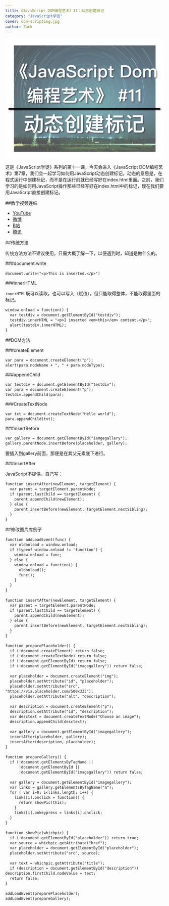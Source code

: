 ```yaml
---
title: 《JavaScript DOM编程艺术》11：动态创建标记
category: "JavaScript学徒"
cover: dom-scripting.jpg
author: Zack
---
```


![JavaScript DOM编程艺术](dom-scripting.jpg)

这是《JavaScript学徒》系列的第十一课，今天会进入《JavaScript DOM编程艺术》第7章，我们会一起学习如何用JavaScript动态创建标记。动态的意思是，在程式运行中创建标记，而不是在运行前就已经写好在index.html里面。之前，我们学习的是如何用JavaScript操作那些已经写好在index.html中的标记，现在我们要用JavaScript直接创建标记。

##教学视频连结
* [YouTube](https://youtu.be/6mmdnm5nM0M)
* [微博](https://weibo.com/1736214117/GC7KviH6e)
* [B站](https://www.bilibili.com/video/av32961876/)
* [腾讯](http://v.qq.com/x/page/h0730w0cnh5.html)

##传统方法

传统方法方法不建议使用，只需大概了解一下，以便遇到时，知道是做什么的。

###document.write

`document.write("<p>This is inserted.</p>")`

###innerHTML

`innerHTML`既可以读取，也可以写入（赋值），但只能取得整体，不能取得里面的标记。

```
window.onload = function() {
  var testdiv = document.getElementById("testdiv");
  testdiv.innerHTML = "<p>I inserted <em>this</em> content.</p>";
  alert(testdiv.innerHTML);
}
```

##DOM方法

###createElement

```
var para = document.createElement("p");
alert(para.nodeName + ", " + para.nodeType);
```

###appendChild

```
var testdiv = document.getElementById("testdiv");
var para = document.createElement("p");
testdiv.appendChild(para);
```

###CreateTextNode

```
var txt = document.createTextNode("Hello world");
para.appendChild(txt);
```

###insertBefore

```
var gallery = document.getElementById("iamgegallery");
gallery.parentNode.insertBefore(placeholder, gallery);
```

要插入到gallery前面，那便是在其父元素底下进行。

###insertAfter

JavaScript不提供，自己写：

```
function insertAfter(newElement, targetElement) {
  var parent = targetElement.parentNode;
  if (parent.lastChild == targetElement) {
    parent.appendChild(newElement);
  } else {
    parent.insertBefore(newElement, targetElement.nextSibling);
  }
}
```

##修改图片库例子

```
function addLoadEvent(func) {
  var oldonload = window.onload;
  if (typeof window.onload != 'function') {
    window.onload = func;
  } else {
    window.onload = function() {
      oldonload();
      func();
    }
  }
}

function insertAfter(newElement, targetElement) {
  var parent = targetElement.parentNode;
  if (parent.lastChild == targetElement) {
    parent.appendChild(newElement);
  } else {
    parent.insertBefore(newElement, targetElement.nextSibling);
  }
}

function preparePlaceholder() {
  if (!document.createElement) return false;
  if (!document.createTextNode) return false;
  if (!document.getElementById) return false;
  if (!document.getElementById("imagegallery")) return false;

  var placeholder = document.createElement("img");
  placeholder.setAttribute("id", "placeholder");
  placeholder.setAttribute("src", "https://via.placeholder.com/500x333");
  placeholder.setAttribute("alt", "description");
  
  var description = document.createElement("p");
  description.setAttribute("id", "description");
  var desctext = document.createTextNode("Choose an image");
  description.appendChild(desctext);
  
  var gallery = document.getElementById("imagegallery");
  insertAfter(placeholder, gallery);
  insertAfter(description, placeholder);
}

function prepareGallery() {
  if (!document.getElementsByTagName || 
      !document.getElementById ||
      !document.getElementById("imagegallery")) return false;

  var gallery = document.getElementById("imagegallery");
  var links = gallery.getElementsByTagName("a");
  for ( var i=0; i<links.length; i++) {
    links[i].onclick = function() {
      return showPic(this);
    }
    links[i].onkeypress = links[i].onclick;
  }
}

function showPic(whichpic) {
  if (!document.getElementById("placeholder")) return true;
  var source = whichpic.getAttribute("href");
  var placeholder = document.getElementById("placeholder");
  placeholder.setAttribute("src", source);

  var text = whichpic.getAttribute("title");
  if (description = document.getElementById("description")) description.firstChild.nodeValue = text;
  return false;
}

addLoadEvent(preparePlaceholder);
addLoadEvent(prepareGallery);
```